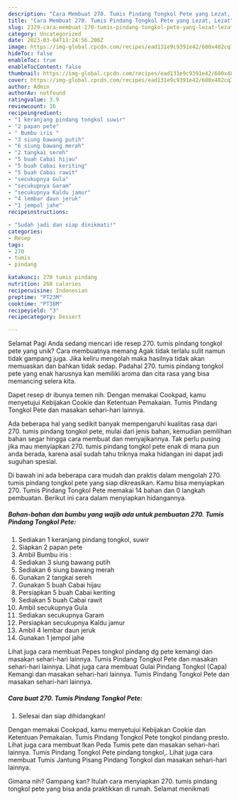 ```yaml
---
description: "Cara Membuat 270. Tumis Pindang Tongkol Pete yang Lezat, Lezat"
title: "Cara Membuat 270. Tumis Pindang Tongkol Pete yang Lezat, Lezat"
slug: 2329-cara-membuat-270-tumis-pindang-tongkol-pete-yang-lezat-lezat
category: Uncategorized
date: 2023-03-04T11:24:56.206Z
image: https://img-global.cpcdn.com/recipes/ead131e9c9391e42/680x482cq70/270-tumis-pindang-tongkol-pete-foto-resep-utama.jpg
hideToc: false
enableToc: true
enableTocContent: false
thumbnail: https://img-global.cpcdn.com/recipes/ead131e9c9391e42/680x482cq70/270-tumis-pindang-tongkol-pete-foto-resep-utama.jpg
cover: https://img-global.cpcdn.com/recipes/ead131e9c9391e42/680x482cq70/270-tumis-pindang-tongkol-pete-foto-resep-utama.jpg
author: Admin
authorAv: notfound
ratingvalue: 3.9
reviewcount: 16
recipeingredient:
- "1 keranjang pindang tongkol suwir"
- "2 papan pete"
- " Bumbu iris "
- "3 siung bawang putih"
- "6 siung bawang merah"
- "2 tangkai sereh"
- "5 buah Cabai hijau"
- "5 buah Cabai keriting"
- "5 buah Cabai rawit"
- "secukupnya Gula"
- "secukupnya Garam"
- "secukupnya Kaldu jamur"
- "4 lembar daun jeruk"
- "1 jempol jahe"
recipeinstructions:

- "Sudah jadi dan siap dinikmati!"
categories:
- Resep
tags:
- 270
- tumis
- pindang

katakunci: 270 tumis pindang 
nutrition: 268 calories
recipecuisine: Indonesian
preptime: "PT23M"
cooktime: "PT38M"
recipeyield: "3"
recipecategory: Dessert

---
```



Selamat Pagi Anda sedang mencari ide resep 270. tumis pindang tongkol pete yang unik? Cara membuatnya memang Agak tidak terlalu sulit namun tidak gampang juga. Jika keliru mengolah maka hasilnya tidak akan memuaskan dan bahkan tidak sedap. Padahal 270. tumis pindang tongkol pete yang enak harusnya kan memiliki aroma dan cita rasa yang bisa memancing selera kita.


Dapet resep dr ibunya temen nih. Dengan memakai Cookpad, kamu menyetujui Kebijakan Cookie dan Ketentuan Pemakaian. Tumis Pindang Tongkol Pete dan masakan sehari-hari lainnya.

Ada beberapa hal yang sedikit banyak mempengaruhi kualitas rasa dari 270. tumis pindang tongkol pete, mulai dari jenis bahan, kemudian pemilihan bahan segar hingga cara membuat dan menyajikannya. Tak perlu pusing jika mau menyiapkan 270. tumis pindang tongkol pete enak di mana pun anda berada, karena asal sudah tahu triknya maka hidangan ini dapat jadi suguhan spesial.


Di bawah ini ada beberapa cara mudah dan praktis dalam mengolah 270. tumis pindang tongkol pete yang siap dikreasikan. Kamu bisa menyiapkan 270. Tumis Pindang Tongkol Pete memakai 14 bahan dan 0 langkah pembuatan. Berikut ini cara dalam menyiapkan hidangannya.

<!--inarticleads1-->

##### Bahan-bahan dan bumbu yang wajib ada untuk pembuatan 270. Tumis Pindang Tongkol Pete:

1. Sediakan 1 keranjang pindang tongkol, suwir
1. Siapkan 2 papan pete
1. Ambil  Bumbu iris :
1. Sediakan 3 siung bawang putih
1. Sediakan 6 siung bawang merah
1. Gunakan 2 tangkai sereh
1. Gunakan 5 buah Cabai hijau
1. Persiapkan 5 buah Cabai keriting
1. Sediakan 5 buah Cabai rawit
1. Ambil secukupnya Gula
1. Sediakan secukupnya Garam
1. Persiapkan secukupnya Kaldu jamur
1. Ambil 4 lembar daun jeruk
1. Gunakan 1 jempol jahe


Lihat juga cara membuat Pepes tongkol pindang dg pete kemangi dan masakan sehari-hari lainnya. Tumis Pindang Tongkol Pete dan masakan sehari-hari lainnya. Lihat juga cara membuat Gulai Pindang Tongkol (Capa) Kemangi dan masakan sehari-hari lainnya. Tumis Pindang Tongkol Pete dan masakan sehari-hari lainnya. 

<!--inarticleads2-->

##### Cara buat 270. Tumis Pindang Tongkol Pete:


1. Selesai dan siap dihidangkan!

Dengan memakai Cookpad, kamu menyetujui Kebijakan Cookie dan Ketentuan Pemakaian. Tumis Pindang Tongkol Pete tongkol pindang presto. Lihat juga cara membuat Ikan Peda Tumis pete dan masakan sehari-hari lainnya. Tumis Pindang Tongkol Pete pindang tongkol,. Lihat juga cara membuat Tumis Jantung Pisang Pindang Tongkol dan masakan sehari-hari lainnya. 

Gimana nih? Gampang kan? Itulah cara menyiapkan 270. tumis pindang tongkol pete yang bisa anda praktikkan di rumah. Selamat menikmati
